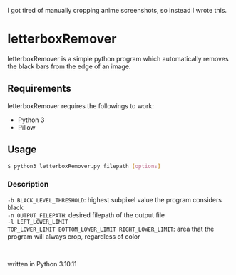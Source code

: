 I got tired of manually cropping anime screenshots, so instead I wrote this.
# letterboxRemover

letterboxRemover is a simple python program which automatically removes the black bars from the edge of an image.

## Requirements
letterboxRemover requires the followings to work:
- Python 3
- Pillow

## Usage

```bash
$ python3 letterboxRemover.py filepath [options]
```

### Description
<code>-b BLACK_LEVEL_THRESHOLD</code>: highest subpixel value the program considers black <br>
<code>-n OUTPUT_FILEPATH</code>: desired filepath of the output file <br>
<code>-l LEFT_LOWER_LIMIT TOP_LOWER_LIMIT BOTTOM_LOWER_LIMIT RIGHT_LOWER_LIMIT</code>: area that the program will always crop, regardless of color

<br>

written in Python 3.10.11
